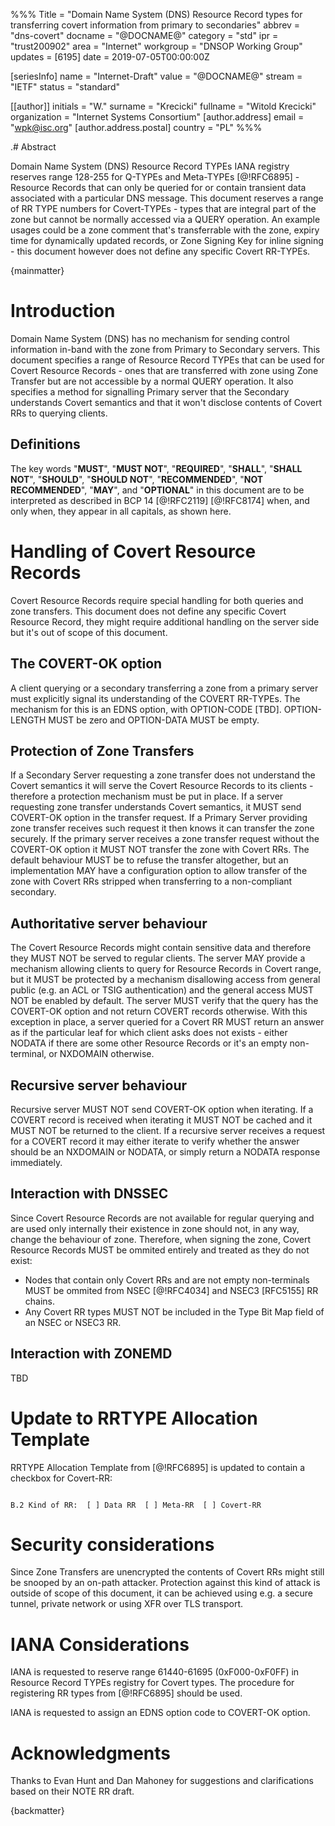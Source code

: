 %%%
Title = "Domain Name System (DNS) Resource Record types for transferring covert information from primary to secondaries"
abbrev = "dns-covert"
docname = "@DOCNAME@"
category = "std"
ipr = "trust200902"
area = "Internet"
workgroup = "DNSOP Working Group"
updates = [6195]
date = 2019-07-05T00:00:00Z

[seriesInfo]
name = "Internet-Draft"
value = "@DOCNAME@"
stream = "IETF"
status = "standard"

[[author]]
initials = "W."
surname = "Krecicki"
fullname = "Witold Krecicki"
organization = "Internet Systems Consortium"
[author.address]
 email = "wpk@isc.org"
[author.address.postal]
 country = "PL"
%%%


.# Abstract

Domain Name System (DNS) Resource Record TYPEs IANA registry reserves range
128-255 for Q-TYPEs and Meta-TYPEs [@!RFC6895] - Resource Records that can
only be queried for or contain transient data associated with a particular
DNS message.
This document reserves a range of RR TYPE numbers for Covert-TYPEs - types
that are integral part of the zone but cannot be normally accessed via a
QUERY operation.
An example usages could be a zone comment that's transferrable with the zone,
expiry time for dynamically updated records, or Zone Signing Key for inline
signing - this document however does not define any specific Covert RR-TYPEs.

{mainmatter}

# Introduction

Domain Name System (DNS) has no mechanism for sending control information
in-band with the zone from Primary to Secondary servers.
This document specifies a range of Resource Record TYPEs that can be used for
Covert Resource Records - ones that are transferred with zone using Zone
Transfer but are not accessible by a normal QUERY operation.
It also specifies a method for signalling Primary server that the Secondary
understands Covert semantics and that it won't disclose contents of Covert RRs
to querying clients.

## Definitions

The key words "**MUST**", "**MUST NOT**", "**REQUIRED**",
"**SHALL**", "**SHALL NOT**", "**SHOULD**", "**SHOULD NOT**",
"**RECOMMENDED**", "**NOT RECOMMENDED**", "**MAY**", and
"**OPTIONAL**" in this document are to be interpreted as described in
BCP 14 [@!RFC2119] [@!RFC8174] when, and only when, they appear in all
capitals, as shown here.

# Handling of Covert Resource Records

Covert Resource Records require special handling for both queries and zone
transfers. This document does not define any specific Covert Resource
Record, they might require additional handling on the server side but it's
out of scope of this document.

## The COVERT-OK option
A client querying or a secondary transferring a zone from a primary server
must explicitly signal its understanding of the COVERT RR-TYPEs. The mechanism
for this is an EDNS option, with OPTION-CODE [TBD].
OPTION-LENGTH MUST be zero and OPTION-DATA MUST be empty.

## Protection of Zone Transfers

If a Secondary Server requesting a zone transfer does not understand the Covert
semantics it will serve the Covert Resource Records to its clients - therefore
a protection mechanism must be put in place.
If a server requesting zone transfer understands Covert semantics, it
MUST send COVERT-OK  option in the transfer request. If a Primary Server providing
zone transfer receives such request it then knows it can transfer the zone
securely.
If the primary server receives a zone transfer request without the COVERT-OK
option it MUST NOT transfer the zone with Covert RRs. The default
behaviour MUST be to refuse the transfer altogether, but an implementation MAY
have a configuration option to allow transfer of the zone with Covert RRs
stripped when transferring to a non-compliant secondary.

## Authoritative server behaviour

The Covert Resource Records might contain sensitive data and therefore they
MUST NOT be served to regular clients. The server MAY provide a mechanism
allowing clients to query for Resource Records in Covert range, but it MUST be
protected by a mechanism disallowing access from general public (e.g. an
ACL or TSIG authentication) and the general access MUST NOT be enabled by
default. The server MUST verify that the query has the COVERT-OK option
and not return COVERT records otherwise.
With this exception in place, a server queried for a Covert RR MUST return
an answer as if the particular leaf for which client asks does not exists -
either NODATA if there are some other Resource Records or it's
an empty non-terminal, or NXDOMAIN otherwise.

## Recursive server behaviour

Recursive server MUST NOT send COVERT-OK option when iterating. If a COVERT
record is received when iterating it MUST NOT be cached and it MUST NOT be
returned to the client. If a recursive server receives a request for a
COVERT record it may either iterate to verify whether the answer should be
an NXDOMAIN or NODATA, or simply return a NODATA response immediately.

## Interaction with DNSSEC

Since Covert Resource Records are not available for regular querying and are
used only internally their existence in zone should not, in any way, change
the behaviour of zone. Therefore, when signing the zone, Covert Resource
Records MUST be ommited entirely and treated as they do not exist:
 - Nodes that contain only Covert RRs and are not empty non-terminals MUST
   be ommited from NSEC [@!RFC4034] and NSEC3 [RFC5155] RR chains.
 - Any Covert RR types MUST NOT be included in the Type Bit Map field of
   an NSEC or NSEC3 RR.

## Interaction with ZONEMD

TBD

# Update to RRTYPE Allocation Template

RRTYPE Allocation Template from [@!RFC6895] is updated to contain a checkbox
for Covert-RR:

~~~ ascii-art

B.2 Kind of RR:  [ ] Data RR  [ ] Meta-RR  [ ] Covert-RR

~~~

# Security considerations

Since Zone Transfers are unencrypted the contents of Covert RRs might still
be snooped by an on-path attacker. Protection against this kind of attack is
outside of scope of this document, it can be achieved using e.g. a secure
tunnel, private network or using XFR over TLS transport.

# IANA Considerations

IANA is requested to reserve range 61440-61695 (0xF000-0xF0FF) in Resource
Record TYPEs registry for Covert types. The procedure for registering RR
types from [@!RFC6895] should be used.

IANA is requested to assign an EDNS option code to COVERT-OK option.

# Acknowledgments

Thanks to Evan Hunt and Dan Mahoney for suggestions and clarifications based
on their NOTE RR draft.

{backmatter}

